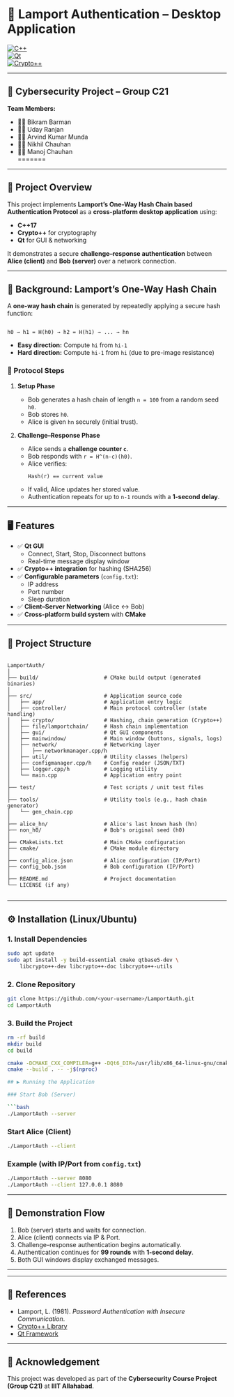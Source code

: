 
# 🔐 Lamport Authentication – Desktop Application  

[![C++](https://img.shields.io/badge/C++-17-blue.svg)](https://isocpp.org/)  
[![Qt](https://img.shields.io/badge/Qt-Framework-green.svg)](https://www.qt.io/)  
[![Crypto++](https://img.shields.io/badge/Crypto%2B%2B-Cryptography-orange.svg)](https://www.cryptopp.com/)  

---


## 📌 Cybersecurity Project – Group C21  

**Team Members:**  
- 👨‍💻 Bikram Barman  
- 👨‍💻 Uday Ranjan  
- 👨‍💻 Arvind Kumar Munda  
- 👨‍💻 Nikhil Chauhan  
- 👨‍💻 Manoj Chauhan  
=======


---

## 🚀 Project Overview  

This project implements **Lamport’s One-Way Hash Chain based Authentication Protocol** as a **cross-platform desktop application** using:  
- **C++17**  
- **Crypto++** for cryptography  
- **Qt** for GUI & networking  

It demonstrates a secure **challenge–response authentication** between **Alice (client)** and **Bob (server)** over a network connection.  

---

## 🔐 Background: Lamport’s One-Way Hash Chain  

A **one-way hash chain** is generated by repeatedly applying a secure hash function:

```

h0 → h1 = H(h0) → h2 = H(h1) → ... → hn

````

- **Easy direction:** Compute `hi` from `hi-1`  
- **Hard direction:** Compute `hi-1` from `hi` (due to pre-image resistance)  

### 🔄 Protocol Steps  

1. **Setup Phase**  
   - Bob generates a hash chain of length `n = 100` from a random seed `h0`.  
   - Bob stores `h0`.  
   - Alice is given `hn` securely (initial trust).  

2. **Challenge–Response Phase**  
   - Alice sends a **challenge counter `c`**.  
   - Bob responds with `r = H^(n-c)(h0)`.  
   - Alice verifies:  
     ```
     Hash(r) == current value
     ```
   - If valid, Alice updates her stored value.  
   - Authentication repeats for up to `n-1` rounds with a **1-second delay**.  

---

## 🖥️ Features  

- ✅ **Qt GUI**  
  - Connect, Start, Stop, Disconnect buttons  
  - Real-time message display window  
- ✅ **Crypto++ integration** for hashing (SHA256)  
- ✅ **Configurable parameters** (`config.txt`):  
  - IP address  
  - Port number  
  - Sleep duration  
- ✅ **Client–Server Networking** (Alice ↔ Bob)  
- ✅ **Cross-platform build system** with **CMake**  

---

## 📂 Project Structure  

````

LamportAuth/
│
├── build/                     # CMake build output (generated binaries)
│
├── src/                       # Application source code
│   ├── app/                   # Application entry logic
│   ├── controller/            # Main protocol controller (state handling)
│   ├── crypto/                # Hashing, chain generation (Crypto++)
│   ├── file/lamportchain/     # Hash chain implementation
│   ├── gui/                   # Qt GUI components
│   ├── mainwindow/            # Main window (buttons, signals, logs)
│   ├── network/               # Networking layer
│   │   ├── networkmanager.cpp/h
│   ├── util/                  # Utility classes (helpers)
│   ├── configmanager.cpp/h    # Config reader (JSON/TXT)
│   ├── logger.cpp/h           # Logging utility
│   └── main.cpp               # Application entry point
│
├── test/                      # Test scripts / unit test files
│
├── tools/                     # Utility tools (e.g., hash chain generator)
│   └── gen_chain.cpp
│
├── alice_hn/                  # Alice's last known hash (hn)
├── non_h0/                    # Bob's original seed (h0)
│
├── CMakeLists.txt             # Main CMake configuration
├── cmake/                     # CMake module directory
│
├── config_alice.json          # Alice configuration (IP/Port)
├── config_bob.json            # Bob configuration (IP/Port)
│
├── README.md                  # Project documentation
└── LICENSE (if any)


````

---

## ⚙️ Installation (Linux/Ubuntu)  

### 1. Install Dependencies  
```bash
sudo apt update
sudo apt install -y build-essential cmake qtbase5-dev \
    libcrypto++-dev libcrypto++-doc libcrypto++-utils
````

### 2. Clone Repository

```bash
git clone https://github.com/<your-username>/LamportAuth.git
cd LamportAuth
```

### 3. Build the Project

```bash
rm -rf build
mkdir build
cd build

cmake -DCMAKE_CXX_COMPILER=g++ -DQt6_DIR=/usr/lib/x86_64-linux-gnu/cmake/Qt6 ..
cmake --build . -- -j$(nproc)

## ▶️ Running the Application

### Start Bob (Server)

```bash
./LamportAuth --server
```

### Start Alice (Client)

```bash
./LamportAuth --client
```

### Example (with IP/Port from `config.txt`)

```bash
./LamportAuth --server 8080
./LamportAuth --client 127.0.0.1 8080
```

---

## 🧪 Demonstration Flow

1. Bob (server) starts and waits for connection.
2. Alice (client) connects via IP & Port.
3. Challenge–response authentication begins automatically.
4. Authentication continues for **99 rounds** with **1-second delay**.
5. Both GUI windows display exchanged messages.

---

---

## 📖 References

* Lamport, L. (1981). *Password Authentication with Insecure Communication*.
* [Crypto++ Library](https://www.cryptopp.com/)
* [Qt Framework](https://www.qt.io/)

---

## 🏫 Acknowledgement

This project was developed as part of the **Cybersecurity Course Project (Group C21)** at **IIIT Allahabad**.


